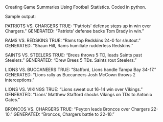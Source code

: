 Creating Game Summaries Using Football Statistics. Coded in python.

Sample output:

PATRIOTS VS. CHARGERS
TRUE: 		“Patriots' defense steps up in win over Chargers.”
GENERATED: 	“Patriots’ defense backs Tom Brady in win.”


RAMS VS. REDSKINS
TRUE:		“Rams top Redskins 24-0 for shutout.”
GENERATED:	“Shaun Hill, Rams humiliate rudderless Redskins.”


SAINTS VS. STEELERS
TRUE:		“Brees throws 5 TD, leads Saints past Steelers.”
GENERATED:	“Drew Brees 5 TDs. Saints rout Steelers.”


LIONS VS. BUCCANEERS
TRUE:		“Stafford, Lions handle Tampa Bay 34-17.”
GENERATED:	“Lions rally as Buccaneers Josh McCown throws 2 
interceptions.”


LIONS VS. VIKINGS
TRUE:		“Lions sweat out 16-14 win over Vikings.”
GENERATED:	“Lions' Matthew Stafford shocks Vikings on TDs to 
Antonio Gates.”


BRONCOS VS. CHARGERS
TRUE:		“Peyton leads Broncos over Chargers 22-10.”
GENERATED:	“Broncos, Chargers battle to 22-10.”



